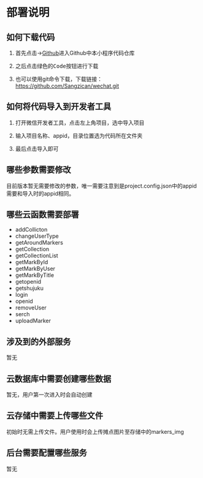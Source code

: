 # 部署说明

## 如何下载代码

1. 首先点击->[Github](https://github.com/Sangzican/wechat.git)进入Github中本小程序代码仓库

2. 之后点击绿色的<kbd>Code</kbd>按钮进行下载

3. 也可以使用git命令下载，下载链接：https://github.com/Sangzican/wechat.git

## 如何将代码导入到开发者工具

1. 打开微信开发者工具，点击左上角项目，选中导入项目

2. 输入项目名称、appid，目录位置选为代码所在文件夹

3. 最后点击导入即可

## 哪些参数需要修改

目前版本暂无需要修改的参数，唯一需要注意到是project.config.json中的appid需要和导入时的appid相同。

## 哪些云函数需要部署

- addCollicton
- changeUserType
- getAroundMarkers
- getCollection
- getCollectionList
- getMarkById
- getMarkByUser
- getMarkByTitle
- getopenid
- getshujuku
- login
- openid
- removeUser
- serch
- uploadMarker

## 涉及到的外部服务

暂无

## 云数据库中需要创建哪些数据

暂无，用户第一次进入时会自动创建

## 云存储中需要上传哪些文件

初始时无需上传文件。用户使用时会上传摊点图片至存储中的markers_img

## 后台需要配置哪些服务

暂无